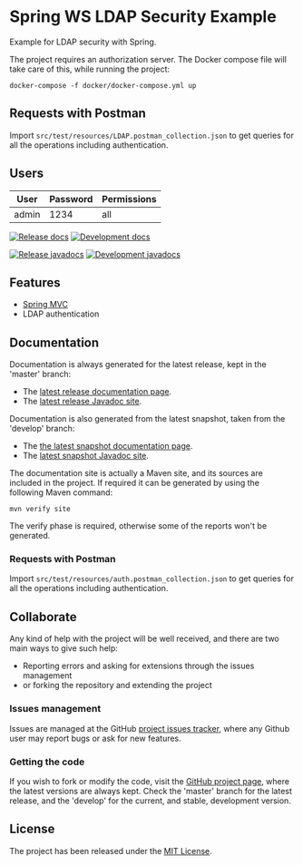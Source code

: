 # Spring WS LDAP Security Example

Example for LDAP security with Spring.

The project requires an authorization server. The Docker compose file will take care of this, while running the project:

```
docker-compose -f docker/docker-compose.yml up
```

## Requests with Postman

Import `src/test/resources/LDAP.postman_collection.json` to get queries for all the operations including authentication.

## Users

| User    | Password | Permissions |
|---------|----------|-------------|
| admin   | 1234     | all         |

[![Release docs](https://img.shields.io/badge/docs-release-blue.svg)][site-release]
[![Development docs](https://img.shields.io/badge/docs-develop-blue.svg)][site-develop]

[![Release javadocs](https://img.shields.io/badge/javadocs-release-blue.svg)][javadoc-release]
[![Development javadocs](https://img.shields.io/badge/javadocs-develop-blue.svg)][javadoc-develop]

## Features

- [Spring MVC](https://spring.io/)
- LDAP authentication

## Documentation

Documentation is always generated for the latest release, kept in the 'master' branch:

- The [latest release documentation page][site-release].
- The [latest release Javadoc site][javadoc-release].

Documentation is also generated from the latest snapshot, taken from the 'develop' branch:

- The [the latest snapshot documentation page][site-develop].
- The [latest snapshot Javadoc site][javadoc-develop].

The documentation site is actually a Maven site, and its sources are included in the project. If required it can be generated by using the following Maven command:

```
mvn verify site
```

The verify phase is required, otherwise some of the reports won't be generated.

### Requests with Postman

Import `src/test/resources/auth.postman_collection.json` to get queries for all the operations including authentication.

## Collaborate

Any kind of help with the project will be well received, and there are two main ways to give such help:

- Reporting errors and asking for extensions through the issues management
- or forking the repository and extending the project

### Issues management

Issues are managed at the GitHub [project issues tracker][issues], where any Github user may report bugs or ask for new features.

### Getting the code

If you wish to fork or modify the code, visit the [GitHub project page][scm], where the latest versions are always kept. Check the 'master' branch for the latest release, and the 'develop' for the current, and stable, development version.

## License

The project has been released under the [MIT License][license].

[issues]: https://github.com/bernardo-mg/spring-ws-ldap-security-example/issues
[javadoc-develop]: https://docs.bernardomg.com/development/maven/spring-ws-ldap-security-example/apidocs
[javadoc-release]: https://docs.bernardomg.com/maven/spring-ws-ldap-security-example/apidocs
[license]: https://www.opensource.org/licenses/mit-license.php
[scm]: https://github.com/bernardo-mg/spring-ws-ldap-security-example
[site-develop]: https://docs.bernardomg.com/development/maven/spring-ws-ldap-security-example
[site-release]: https://docs.bernardomg.com/maven/spring-ws-ldap-security-example
